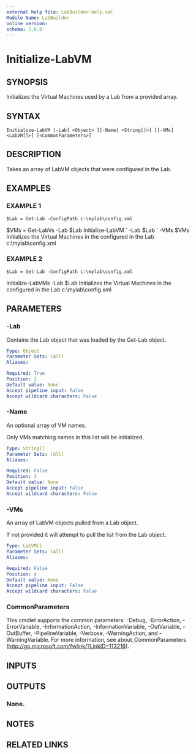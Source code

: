 ```yaml
---
external help file: LabBuilder-help.xml
Module Name: LabBuilder
online version:
schema: 2.0.0
---
```


# Initialize-LabVM

## SYNOPSIS
Initializes the Virtual Machines used by a Lab from a provided array.

## SYNTAX

```
Initialize-LabVM [-Lab] <Object> [[-Name] <String[]>] [[-VMs] <LabVM[]>] [<CommonParameters>]
```

## DESCRIPTION
Takes an array of LabVM objects that were configured in the Lab.

## EXAMPLES

### EXAMPLE 1
```
$Lab = Get-Lab -ConfigPath c:\mylab\config.xml
```

$VMs = Get-LabVs -Lab $Lab
Initialize-LabVM \`
    -Lab $Lab \`
    -VMs $VMs
Initializes the Virtual Machines in the configured in the Lab c:\mylab\config.xml

### EXAMPLE 2
```
$Lab = Get-Lab -ConfigPath c:\mylab\config.xml
```

Initialize-LabVMs -Lab $Lab
Initializes the Virtual Machines in the configured in the Lab c:\mylab\config.xml

## PARAMETERS

### -Lab
Contains the Lab object that was loaded by the Get-Lab object.

```yaml
Type: Object
Parameter Sets: (All)
Aliases:

Required: True
Position: 2
Default value: None
Accept pipeline input: False
Accept wildcard characters: False
```

### -Name
An optional array of VM names.

Only VMs matching names in this list will be initialized.

```yaml
Type: String[]
Parameter Sets: (All)
Aliases:

Required: False
Position: 3
Default value: None
Accept pipeline input: False
Accept wildcard characters: False
```

### -VMs
An array of LabVM objects pulled from a Lab object.

If not provided it will attempt to pull the list from the Lab object.

```yaml
Type: LabVM[]
Parameter Sets: (All)
Aliases:

Required: False
Position: 4
Default value: None
Accept pipeline input: False
Accept wildcard characters: False
```

### CommonParameters
This cmdlet supports the common parameters: -Debug, -ErrorAction, -ErrorVariable, -InformationAction, -InformationVariable, -OutVariable, -OutBuffer, -PipelineVariable, -Verbose, -WarningAction, and -WarningVariable.
For more information, see about_CommonParameters (http://go.microsoft.com/fwlink/?LinkID=113216).

## INPUTS

## OUTPUTS

### None.
## NOTES

## RELATED LINKS
